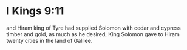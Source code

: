 # I Kings 9:11

and Hiram king of Tyre had supplied Solomon with cedar and cypress timber and gold, as much as he desired, King Solomon gave to Hiram twenty cities in the land of Galilee.
